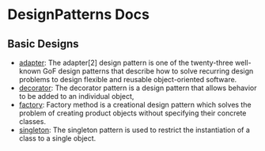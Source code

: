 # DesignPatterns Docs

## Basic Designs

 * [adapter](designs/adapter.md): The adapter[2] design pattern is one of the twenty-three well-known GoF design patterns that describe how to solve recurring design problems to design flexible and reusable object-oriented software.
 * [decorator](designs/decorator.md): The decorator pattern is a design pattern that allows behavior to be added to an individual object,
 * [factory](designs/factory.md): Factory method is a creational design pattern which solves the problem of creating product objects without specifying their concrete classes.
 * [singleton](designs/singleton.md): The singleton pattern is used to restrict the instantiation of a class to a single object.
